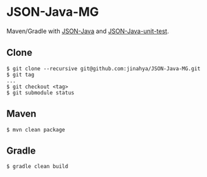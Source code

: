 # JSON-Java-MG
Maven/Gradle with [JSON-Java](https://github.com/douglascrockford/JSON-java) and [JSON-Java-unit-test](https://github.com/stleary/JSON-Java-unit-test).

## Clone
```
$ git clone --recursive git@github.com:jinahya/JSON-Java-MG.git
$ git tag
...
$ git checkout <tag>
$ git submodule status
```
## Maven
```
$ mvn clean package
```
## Gradle
```
$ gradle clean build
```
